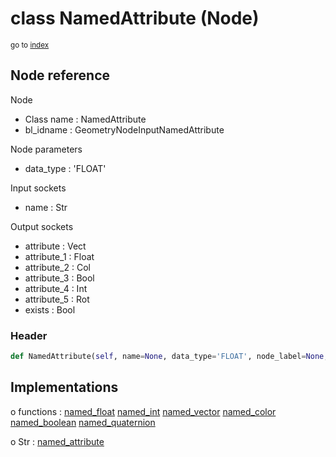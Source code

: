 # class NamedAttribute (Node)

<sub>go to [index](/docs/index.md)</sub>

## Node reference

Node
 - Class name : NamedAttribute
 - bl_idname : GeometryNodeInputNamedAttribute

Node parameters
 - data_type : 'FLOAT'

Input sockets
 - name : Str

Output sockets
 - attribute : Vect
 - attribute_1 : Float
 - attribute_2 : Col
 - attribute_3 : Bool
 - attribute_4 : Int
 - attribute_5 : Rot
 - exists : Bool

### Header

``` python
def NamedAttribute(self, name=None, data_type='FLOAT', node_label=None, node_color=None):
```

## Implementations

o functions : [named_float](/docs/GeoNodes_classes/GLOBAL.md#named_float) [named_int](/docs/GeoNodes_classes/GLOBAL.md#named_int) [named_vector](/docs/GeoNodes_classes/GLOBAL.md#named_vector) [named_color](/docs/GeoNodes_classes/GLOBAL.md#named_color) [named_boolean](/docs/GeoNodes_classes/GLOBAL.md#named_boolean) [named_quaternion](/docs/GeoNodes_classes/GLOBAL.md#named_quaternion)

o Str : [named_attribute](/docs/GeoNodes_classes/Str.md#named_attribute)



